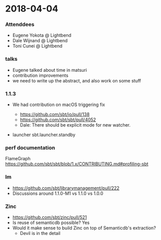 # 2018-04-04

### Attenddees

- Eugene Yokota @ Lightbend
- Dale Wijnand @ Lightbend
- Toni Cunei @ Lightbend

### talks

- Eugene talked about time in matsuri
- contribution improvements
- we need to write up the abstract, and also work on some stuff

### 1.1.3

- We had contribution on macOS triggering fix
  - https://github.com/sbt/io/pull/138
  - https://github.com/sbt/sbt/pull/4052
  - Dale: There should be explicit mode for new watcher.

- launcher sbt.launcher.standby

### perf documentation

FlameGraph
https://github.com/sbt/sbt/blob/1.x/CONTRIBUTING.md#profiling-sbt

### lm 
- https://github.com/sbt/librarymanagement/pull/222
- Discussions around 1.1.0-M1 vs 1.1.0 vs 1.0.0

### Zinc

- https://github.com/sbt/zinc/pull/521
- Is reuse of semanticdb possible? Yes
- Would it make sense to build Zinc on top of Semanticdb's extraction?
  - Devil is in the detail
